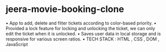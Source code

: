 # jeera-movie-booking-clone


• App to add, delete and filter tickets according to color-based priority.
• Provided a lock feature for locking and unlocking the
ticket, we can only edit the ticket when it is unlocked.
• Saves user data in local storage and is responsive for
various screen ratios.
• TECH STACK : HTML , CSS , DOM , JavaScript
